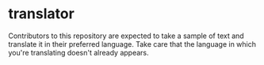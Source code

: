 # translator
Contributors to this repository are expected to take a sample of text and translate it in their preferred language. Take care that the language in which you're translating doesn't already appears.
